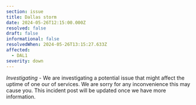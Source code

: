 ```yaml
---
section: issue
title: Dallas storm
date: 2024-05-26T12:15:00.000Z
resolved: false
draft: false
informational: false
resolvedWhen: 2024-05-26T13:15:27.633Z
affected:
  - DAL1
severity: down
---
```

*Investigating* - We are investigating a potential issue that might affect the uptime of one our of services. We are sorry for any inconvenience this may cause you. This incident post will be updated once we have more information.
